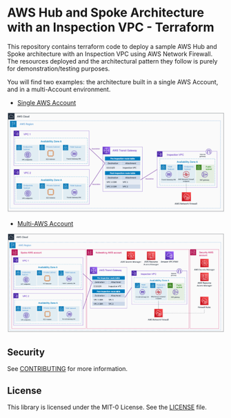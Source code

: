 <!-- BEGIN_TF_DOCS -->
# AWS Hub and Spoke Architecture with an Inspection VPC - Terraform

This repository contains terraform code to deploy a sample AWS Hub and Spoke architecture with an Inspection VPC using AWS Network Firewall. The resources deployed and the architectural pattern they follow is purely for demonstration/testing purposes.

You will find two examples: the architecture built in a single AWS Account, and in a multi-Account environment.

* [Single AWS Account](./single-account/)

![Single-Account diagram](./images/single_account.png)

* [Multi-AWS Account](./multi-account/)

![Architecture diagram](./images/multi_account.png)

## Security

See [CONTRIBUTING](../CONTRIBUTING.md) for more information.

## License

This library is licensed under the MIT-0 License. See the [LICENSE](../LICENSE) file.